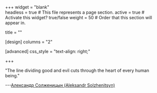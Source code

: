 +++
widget = "blank"  
headless = true  # This file represents a page section.
active = true  # Activate this widget? true/false
weight = 50  # Order that this section will appear in.

title = ""

[design]
  columns = "2"
  
[advanced]
 css_style = "text-align: right;"

+++

"The line dividing good and evil cuts through the heart of every human being."

---[Александр Солженицын (Aleksandr Solzhenitsyn)](https://en.wikipedia.org/wiki/Aleksandr_Solzhenitsyn)


